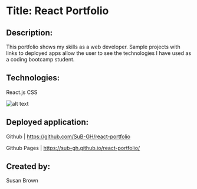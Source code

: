 # Title:  React Portfolio

## Description:
This portfolio shows my skills as a web developer.  Sample projects with links to deployed apps allow the user to see the technologies I have used as a coding bootcamp student.

## Technologies:
React.js
CSS

![alt text](assets/proj-img/mod20-screenshot.jpg)

## Deployed application:
Github |  https://github.com/SuB-GH/react-portfolio

Github Pages |  https://sub-gh.github.io/react-portfolio/

## Created by:
Susan Brown

